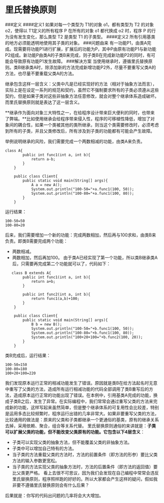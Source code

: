 里氏替换原则
==
###定义
####定义1
如果对每一个类型为 T1的对象 o1，都有类型为 T2 的对象o2，使得以 T1定义的所有程序 P 在所有的对象 o1 都代换成 o2 时，程序 P 的行为没有发生变化，那么类型 T2 是类型 T1 的子类型。
####定义2
所有引用基类的地方必须能透明地使用其子类的对象。
###问题由来
有一功能P1，由类A完成。现需要将功能P1进行扩展，扩展后的功能为P，其中P由原有功能P1与新功能P2组成。新功能P由类A的子类B来完成，则子类B在完成新功能P2的同时，有可能会导致原有功能P1发生故障。
###解决方案
当使用继承时，遵循里氏替换原则。类B继承类A时，除添加新的方法完成新增功能P2外，尽量不要重写父类A的方法，也尽量不要重载父类A的方法。

继承包含这样一层含义：父类中凡是已经实现好的方法（相对于抽象方法而言），实际上是在设定一系列的规范和契约，虽然它不强制要求所有的子类必须遵从这些契约，但是如果子类对这些非抽象方法任意修改，就会对整个继承体系造成破坏。而里氏替换原则就是表达了这一层含义。

**继承作为面向对象三大特性之一，在给程序设计带来巨大便利的同时，也带来了弊端。**比如使用继承会给程序带来侵入性，程序的可移植性降低，增加了对象间的耦合性，如果一个类被其他的类所继承，则当这个类需要修改时，必须考虑到所有的子类，并且父类修改后，所有涉及到子类的功能都有可能会产生故障。

举例说明继承的风险，我们需要完成一个两数相减的功能，由类A来负责。
```
class A{
        public int func1(int a, int b){
            return a-b;
        }
    }

    public class Client{
        public static void main(String[] args){
            A a = new A();
            System.out.println("100-50="+a.func1(100, 50));
            System.out.println("100-80="+a.func1(100, 80));
        }
    }
```
运行结果：
```
100-50=50  
100-80=20
```
后来，我们需要增加一个新的功能：完成两数相加，然后再与100求和，由类B来负责。即类B需要完成两个功能：

* 两数相减。
* 两数相加，然后再加100。
由于类A已经实现了第一个功能，所以类B继承类A后，只需要再完成第二个功能就可以了，代码如下：
```
   class B extends A{
        public int func1(int a, int b){
            return a+b;
        }

        public int func2(int a, int b){
            return func1(a,b)+100;
        }
    }

    public class Client{
        public static void main(String[] args){
            B b = new B();
            System.out.println("100-50="+b.func1(100, 50));
            System.out.println("100-80="+b.func1(100, 80));
            System.out.println("100+20+100="+b.func2(100, 20));
        }
    }
```
类B完成后，运行结果：
```
100-50=150  
100-80=180  
100+20+100=220
```
我们发现原本运行正常的相减功能发生了错误。原因就是类B在给方法起名时无意中重写了父类的方法，造成所有运行相减功能的代码全部调用了类B重写后的方法，造成原本运行正常的功能出现了错误。在本例中，引用基类A完成的功能，换成子类B之后，发生了异常。在实际编程中，我们常常会通过重写父类的方法来完成新的功能，这样写起来虽然简单，但是整个继承体系的可复用性会比较差，特别是运用多态比较频繁时，程序运行出错的几率非常大。如果非要重写父类的方法，比较通用的做法是：原来的父类和子类都继承一个更通俗的基类，原有的继承关系去掉，采用依赖、聚合，组合等关系代替。
里氏替换原则通俗的来讲就是：**子类可以扩展父类的功能，但不能改变父类原有的功能。它包含以下4层含义**：

* 子类可以实现父类的抽象方法，但不能覆盖父类的非抽象方法。
* 子类中可以增加自己特有的方法。
* 当子类的方法重载父类的方法时，方法的前置条件（即方法的形参）要比父类方法的输入参数更宽松。
* 当子类的方法实现父类的抽象方法时，方法的后置条件（即方法的返回值）要比父类更严格。
看上去很不可思议，因为我们会发现在自己编程中常常会违反里氏替换原则，程序照样跑的好好的。所以大家都会产生这样的疑问，假如我非要不遵循里氏替换原则会有什么后果？

后果就是：你写的代码出问题的几率将会大大增加。

